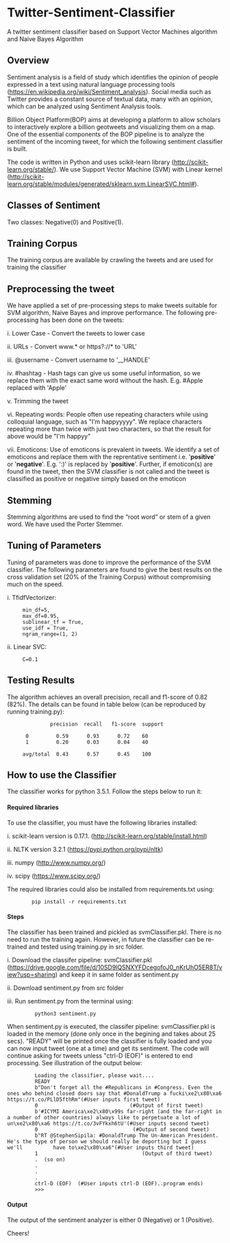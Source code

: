 # Twitter-Sentiment-Classifier
A twitter sentiment classifier based on Support Vector Machines algorithm and Naive Bayes Algorithm

## Overview

Sentiment analysis is a field of study which identifies the opinion of people expressed in a text using natural language processing tools (https://en.wikipedia.org/wiki/Sentiment_analysis). Social media such as Twitter provides a constant source of textual data, many with an opinion, which can be analyzed using Sentiment Analysis tools.

Billion Object Platform(BOP) aims at developing a platform to allow scholars to interactively explore a billion geotweets and visualizing them on a map. One of the essential components of the BOP pipeline is to analyze the sentiment of the incoming tweet, for which the following sentiment classifier is built.

The code is written in Python and uses scikit-learn library (http://scikit-learn.org/stable/). We use Support Vector Machine (SVM) with Linear kernel (http://scikit-learn.org/stable/modules/generated/sklearn.svm.LinearSVC.html#).

## Classes of Sentiment

Two classes: Negative(0) and Positive(1).

## Training Corpus

The training corpus are available by crawling the tweets and are used for training the classifier

## Preprocessing the tweet

We have applied a set of pre-processing steps to make tweets suitable for SVM algorithm, Naive Bayes and improve performance. The following pre-processing has been done on the tweets:

i. Lower Case - Convert the tweets to lower case

ii. URLs - Convert www.* or https?://* to 'URL'

iii. @username - Convert username to '__HANDLE'

iv. #hashtag - Hash tags can give us some useful information, so we replace them with the exact same word without the hash. E.g. #Apple replaced with 'Apple'

v. Trimming the tweet

vi. Repeating words: People often use repeating characters while using colloquial language, such as "I’m happyyyyy". We replace characters repeating more than twice with just two characters, so that the result for above would be "I'm happyy"

vii. Emoticons: Use of emoticons is prevalent in tweets. We identify a set of emoticons and replace them with the reprentative sentiment i.e. '__positive__' or '__negative__'. E.g. ':)' is replaced by '__positive__'. Further, if emoticon(s) are found in the tweet, then the SVM classifier is not called and the tweet is classified as positive or negative simply based on the emoticon

## Stemming

Stemming algorithms are used to find the “root word” or stem of a given word. We have used the Porter Stemmer.

## Tuning of Parameters

Tuning of parameters was done to improve the performance of the SVM classifier. The following parameters are found to give the best results on the cross validation set (20% of the Training Corpus) without compromising much on the speed.

i. TfidfVectorizer:

         min_df=5, 
         max_df=0.95, 
         sublinear_tf = True,
         use_idf = True,
         ngram_range=(1, 2)

ii. Linear SVC:

         C=0.1


## Testing Results

The algorithm achieves an overall precision, recall and f1-score of 0.82 (82%). The details can be found in table below (can be reproduced by running training.py):

                  precision  recall   f1-score  support

          0         0.59      0.93      0.72    60
          1         0.20      0.03      0.04    40

         avg/total  0.43      0.57      0.45    100


## How to use the Classifier

The classifier works for python 3.5.1. Follow the steps below to run it:

#### Required libraries

To use the classifier, you must have the following libraries installed:

i. scikit-learn version is 0.17.1. (http://scikit-learn.org/stable/install.html)

ii. NLTK version 3.2.1 (https://pypi.python.org/pypi/nltk)

iii. numpy (http://www.numpy.org/)

iv. scipy (https://www.scipy.org/)

The required libraries could also be installed from requirements.txt using:

            pip install -r requirements.txt

#### Steps

The classifier has been trained and pickled as svmClassifier.pkl. There is no need to run the training again. However, in future the classifier can be re-trained and tested using training.py in src folder.

i. Download the classifer pipeline: svmClassifier.pkl (https://drive.google.com/file/d/10SD9lQSNXYFDcegofoJ0_nKrUhO5ER8T/view?usp=sharing) and keep it in same folder as sentiment.py

ii. Download sentiment.py from src folder

iii. Run sentiment.py from the terminal using:

             python3 sentiment.py 

When sentiment.py is executed, the classifer pipeline: svmClassifier.pkl is loaded in the memory (done only once in the begining and takes about 25 secs). "READY" will be printed once the classifier is fully loaded and you can now input tweet (one at a time) and get its sentiment. The code will continue asking for tweets unless "ctrl-D (EOF)" is entered to end processing. See illustration of the output below:

             Loading the classifier, please wait....
             READY
             b"Don't forget all the #Republicans in #Congress. Even the ones who behind closed doors say that #DonaldTrump a fucki\xe2\x80\xa6 		     https://t.co/PLlD5fthRm"(#User inputs first tweet)
             0                              (#Output of first tweet)
             b'#ICYMI America\xe2\x80\x99s far-right (and the far-right in a number of other countries) always like to perpetuate a lot of 		     un\xe2\x80\xa6 https://t.co/3vFYkxh6tU'(#User inputs second tweet)
             0                               (#Output of second tweet)
             b"RT @StephenSipila: #DonaldTrump The Un-American President. He's the type of person we should really be deporting but I guess we'll 	       have to\xe2\x80\xa6"(#User inputs third tweet)
             1                                  (Output of third tweet)
             .  (so on)
             .
             .
             .
             ctrl-D (EOF)  (#User inputs ctrl-D (EOF)..program ends)
             >>>



#### Output

The output of the sentiment analyzer is either 0 (Negative) or 1 (Positive). 

Cheers!

